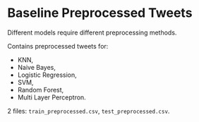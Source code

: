 # Baseline Preprocessed Tweets

Different models require different preprocessing methods.

Contains preprocessed tweets for:
* KNN, 
* Naive Bayes, 
* Logistic Regression,
* SVM, 
* Random Forest,
* Multi Layer Perceptron.

2 files: `train_preprocessed.csv`, `test_preprocessed.csv`.
